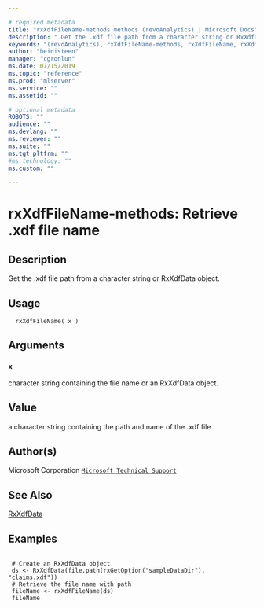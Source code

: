 ```yaml
--- 

# required metadata 
title: "rxXdfFileName-methods methods (revoAnalytics) | Microsoft Docs" 
description: " Get the .xdf file path from a character string or RxXdfData object. " 
keywords: "(revoAnalytics), rxXdfFileName-methods, rxXdfFileName, rxXdfFileName,RxXdfData-method, rxXdfFileName,character-method, rxXdfFileName,ANY-method, methods, file, connection" 
author: "heidisteen" 
manager: "cgronlun" 
ms.date: 07/15/2019
ms.topic: "reference" 
ms.prod: "mlserver" 
ms.service: "" 
ms.assetid: "" 

# optional metadata 
ROBOTS: "" 
audience: "" 
ms.devlang: "" 
ms.reviewer: "" 
ms.suite: "" 
ms.tgt_pltfrm: "" 
#ms.technology: "" 
ms.custom: "" 

--- 
```








 # rxXdfFileName-methods: Retrieve .xdf file name 
 ## Description

Get the .xdf file path from a character string or RxXdfData object.


 ## Usage

```   
  rxXdfFileName( x )

```

 ## Arguments



 ### `x`
 character string containing the file name or an RxXdfData object. 



 ## Value

a character string containing the path and name of the .xdf file

 ## Author(s)
 Microsoft Corporation [`Microsoft Technical Support`](https://go.microsoft.com/fwlink/?LinkID=698556&clcid=0x409)


 ## See Also

[RxXdfData](RxXdfData.md)

 ## Examples

 ```

  # Create an RxXdfData object
  ds <- RxXdfData(file.path(rxGetOption("sampleDataDir"), "claims.xdf"))
  # Retrieve the file name with path
  fileName <- rxXdfFileName(ds)
  fileName
```




